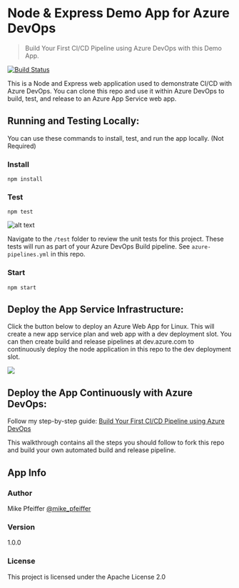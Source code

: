 # Node & Express Demo App for Azure DevOps

> Build Your First CI/CD Pipeline using Azure DevOps with this Demo App.

[![Build Status](https://dev.azure.com/sandroal29/jsnode-project2/_apis/build/status/saldave2905.node-express-azure?branchName=master)](https://dev.azure.com/sandroal29/jsnode-project2/_build/latest?definitionId=1&branchName=master)

This is a Node and Express web application used to demonstrate CI/CD with Azure DevOps. You can clone this repo and use it within Azure DevOps to build, test, and release to an Azure App Service web app.

## Running and Testing Locally:

You can use these commands to install, test, and run the app locally. (Not Required)

### Install

```
npm install
```

### Test

```
npm test
```

![alt text](https://user-images.githubusercontent.com/5126491/51065379-c1743280-15c1-11e9-80fd-6a3d7ab4ac1b.jpg "Unit Test")

Navigate to the `/test` folder to review the unit tests for this project. These tests will run as part of your Azure DevOps Build pipeline. See `azure-pipelines.yml` in this repo.

### Start

```
npm start
```

## Deploy the App Service Infrastructure:

Click the button below to deploy an Azure Web App for Linux. This will create a new app service plan and web app with a dev deployment slot. You can then create build and release pipelines at dev.azure.com to continuously deploy the node application in this repo to the dev deployment slot.

<a href="https://portal.azure.com/#create/Microsoft.Template/uri/https%3A%2F%2Fraw.githubusercontent.com%2Fmikepfeiffer%2Fnode-express-azure%2Fmaster%2Fazuredeploy.json" target="_blank">
    <img src="http://azuredeploy.net/deploybutton.png"/>
</a>

## Deploy the App Continuously with Azure DevOps:
Follow my step-by-step guide: [Build Your First CI/CD Pipeline using Azure DevOps](https://mikepfeiffer.io/azure-devops-pipeline.html)

This walkthrough contains all the steps you should follow to fork this repo and build your own automated build and release pipeline.

## App Info

### Author

Mike Pfeiffer
[@mike_pfeiffer](https://twitter.com/mike_pfeiffer)

### Version

1.0.0

### License

This project is licensed under the Apache License 2.0
